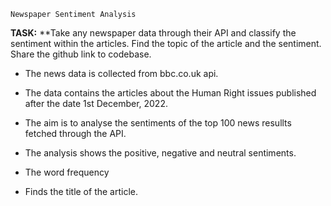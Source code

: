 `Newspaper Sentiment Analysis`

**TASK:**
**Take any newspaper data through their API and classify the sentiment within the articles. Find the topic of the article and the sentiment. Share the github link to codebase.

* The news data is collected from bbc.co.uk api.

* The data contains the articles about the Human Right issues published after the date 1st December, 2022.

* The aim is to analyse the sentiments of the top 100 news resullts fetched through the API.

* The analysis shows the positive, negative and neutral sentiments.

* The word frequency

* Finds the title of the article.

